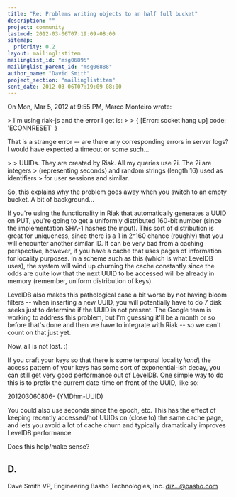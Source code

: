 ```yaml
---
title: "Re: Problems writing objects to an half full bucket"
description: ""
project: community
lastmod: 2012-03-06T07:19:09-08:00
sitemap:
  priority: 0.2
layout: mailinglistitem
mailinglist_id: "msg06895"
mailinglist_parent_id: "msg06888"
author_name: "David Smith"
project_section: "mailinglistitem"
sent_date: 2012-03-06T07:19:09-08:00
---
```



On Mon, Mar 5, 2012 at 9:55 PM, Marco Monteiro  wrote:

&gt; I'm using riak-js and the error I get is:
&gt;
&gt; { [Error: socket hang up] code: 'ECONNRESET' }

That is a strange error -- are there any corresponding errors in
server logs? I would have expected a timeout or some such...

&gt;
&gt; UUIDs. They are created by Riak. All my queries use 2i. The 2i are integers
&gt; (representing seconds) and random strings (length 16) used as identifiers
&gt; for user sessions and similar.

So, this explains why the problem goes away when you switch to an
empty bucket. A bit of background...

If you're using the functionality in Riak that automatically generates
a UUID on PUT, you're going to get a uniformly distributed 160-bit
number (since the implementation SHA-1 hashes the input). This sort of
distribution is great for uniqueness, since there is a 1 in 2^160
chance (roughly) that you will encounter another similar ID. It can be
very bad from a caching perspective, however, if you have a cache that
uses pages of information for locality purposes. In a scheme such as
this (which is what LevelDB uses), the system will wind up churning
the cache constantly since the odds are quite low that the next UUID
to be accessed will be already in memory (remember, uniform
distribution of keys).

LevelDB also makes this pathological case a bit worse by not having
bloom filters -- when inserting a new UUID, you will potentially have
to do 7 disk seeks just to determine if the UUID is not present. The
Google team is working to address this problem, but I'm guessing it'll
be a month or so before that's done and then we have to integrate with
Riak -- so we can't count on that just yet.

Now, all is not lost. :)

If you craft your keys so that there is some temporal locality \\_and\\_
the access pattern of your keys has some sort of exponential-ish
decay, you can still get very good performance out of LevelDB. One
simple way to do this is to prefix the current date-time on front of
the UUID, like so:

201203060806- (YMDhm-UUID)

You could also use seconds since the epoch, etc. This has the effect
of keeping recently accessed/hot UUIDs on (close to) the same cache
page, and lets you avoid a lot of cache churn and typically
dramatically improves LevelDB performance.

Does this help/make sense?

D.
-- 
Dave Smith
VP, Engineering
Basho Technologies, Inc.
diz...@basho.com

